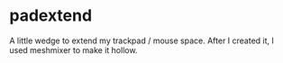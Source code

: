 # padextend

A little wedge to extend my trackpad / mouse space.
After I created it, I used meshmixer to make it hollow.
